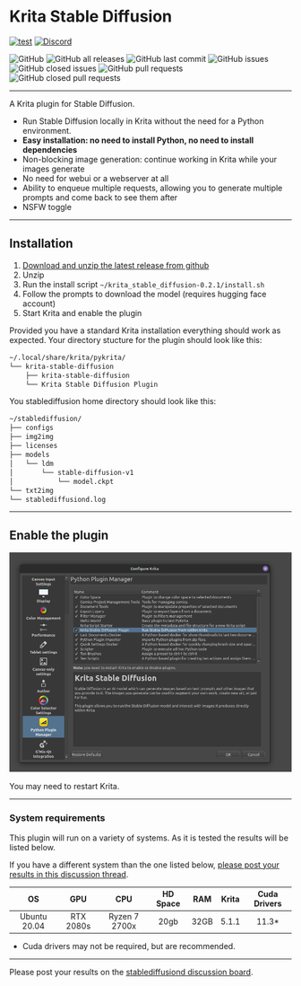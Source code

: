 # Krita Stable Diffusion

[![test](https://img.shields.io/static/v1?label=Download&message=Download&color=00aa00&style=for-the-badge&logo=github&logoColor=white&link=)](https://drive.google.com/file/d/183KKC-t-4eyKrU2g2F4kUW_Hya-nATaU/view)
[![Discord](https://img.shields.io/discord/839511291466219541?color=5865F2&logo=discord&logoColor=white&style=for-the-badge)](https://discord.com/channels/839511291466219541/1022298294338191381)

![GitHub](https://img.shields.io/github/license/w4ffl35/krita_stable_diffusion)
![GitHub all releases](https://img.shields.io/github/downloads/w4ffl35/krita_stable_diffusion/total)
![GitHub last commit](https://img.shields.io/github/last-commit/w4ffl35/krita_stable_diffusion)
![GitHub issues](https://img.shields.io/github/issues/w4ffl35/krita_stable_diffusion)
![GitHub closed issues](https://img.shields.io/github/issues-closed/w4ffl35/krita_stable_diffusion)
![GitHub pull requests](https://img.shields.io/github/issues-pr/w4ffl35/krita_stable_diffusion)
![GitHub closed pull requests](https://img.shields.io/github/issues-pr-closed/w4ffl35/krita_stable_diffusion)

---

A Krita plugin for Stable Diffusion.

- Run Stable Diffusion locally in Krita without the need for a Python environment.
- **Easy installation: no need to install Python, no need to install dependencies**
- Non-blocking image generation: continue working in Krita while your images generate
- No need for webui or a webserver at all
- Ability to enqueue multiple requests, allowing you to generate multiple prompts and come back to see them after
- NSFW toggle

---

## Installation

1. [Download and unzip the latest release from github](https://github.com/w4ffl35/krita_stable_diffusion/releases/download/0.2.1/krita_stable_diffusion-0.2.1.zip)
2. Unzip
3. Run the install script `~/krita_stable_diffusion-0.2.1/install.sh`
4. Follow the prompts to download the model (requires hugging face account)
5. Start Krita and enable the plugin

Provided you have a standard Krita installation everything should work as
expected. Your directory stucture for the plugin should look like this:

```
~/.local/share/krita/pykrita/
└── krita-stable-diffusion
    ├── krita-stable-diffusion
    └── Krita Stable Diffusion Plugin
```

You stablediffusion home directory should look like this: 

```
~/stablediffusion/
├── configs
├── img2img
├── licenses
├── models
│   └── ldm
│       └── stable-diffusion-v1
│           └── model.ckpt
└── txt2img
└── stablediffusiond.log
```

---

## Enable the plugin

![img_1.png](img_1.png)

You may need to restart Krita.

---

### System requirements

This plugin will run on a variety of systems. As it is tested the results will
be listed below.

If you have a different system than the one listed below, [please post your
results in this discussion thread](https://github.com/w4ffl35/krita_stable_diffusion/discussions/16).

| OS |    GPU    |      CPU      | HD Space | RAM | Krita | Cuda Drivers |
|:---:|:---------:|:-------------:|:---------:|:---:|:-----:|:------------:|
| Ubuntu 20.04 | RTX 2080s | Ryzen 7 2700x | 20gb | 32GB | 5.1.1 |    11.3*     |

* Cuda drivers may not be required, but are recommended.

---

Please post your results on
the [stablediffusiond discussion board](https://github.com/w4ffl35/stablediffusiond/discussions).
